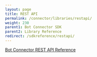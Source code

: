 ```yaml
---
layout: page
title: REST API
permalink: /connector/libraries/restapi/
weight: 230
parent1: Bot Connector SDK
parent2: Library Reference
redirect: /sdkreference/restapi/
---
```


[Bot Connector REST API Reference](/sdkreference/restapi/)